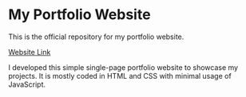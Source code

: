 # My Portfolio Website

This is the official repository for my portfolio website.

[Website Link](https://arkthekid.github.io)

I developed this simple single-page portfolio website to showcase my projects. It is mostly coded in HTML and CSS with minimal usage of JavaScript.
